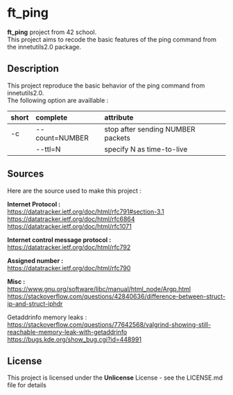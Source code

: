 # ft_ping

**ft_ping** project from 42 school.  
This project aims to recode the basic features of the ping command from the innetutils2.0 package.

## Description

This project reproduce the basic behavior of the ping command from innetutils2.0.  
The following option are availlable :  

| short | complete       | attribute                         |
| :---- | :------------- | :-------------------------------- |
| -c    | --count=NUMBER | stop after sending NUMBER packets |
|       | --ttl=N        | specify N as time-to-live         |

## Sources

Here are the source used to make this project :

**Internet Protocol :**  
<https://datatracker.ietf.org/doc/html/rfc791#section-3.1>  
<https://datatracker.ietf.org/doc/html/rfc6864>  
<https://datatracker.ietf.org/doc/html/rfc1071>

**Internet control message protocol :**  
<https://datatracker.ietf.org/doc/html/rfc792>  

**Assigned number :**  
<https://datatracker.ietf.org/doc/html/rfc790>

**Misc :**  
<https://www.gnu.org/software/libc/manual/html_node/Argp.html>
<https://stackoverflow.com/questions/42840636/difference-between-struct-ip-and-struct-iphdr>

Getaddrinfo memory leaks :  
<https://stackoverflow.com/questions/77642568/valgrind-showing-still-reachable-memory-leak-with-getaddrinfo>
<https://bugs.kde.org/show_bug.cgi?id=448991>

## License

This project is licensed under the **Unlicense** License - see the LICENSE.md file for details
